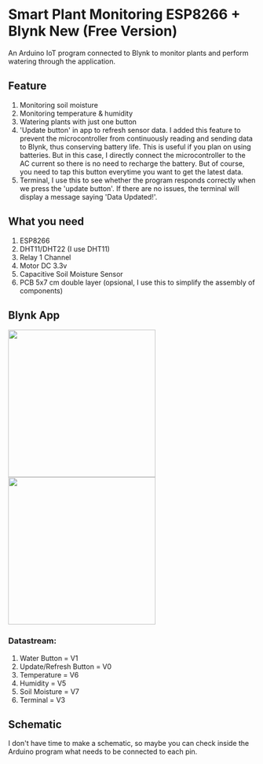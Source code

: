 # Smart Plant Monitoring ESP8266 + Blynk New (Free Version)
An Arduino IoT program connected to Blynk to monitor plants and perform watering through the application.

## Feature
1. Monitoring soil moisture
2. Monitoring temperature & humidity
3. Watering plants with just one button
4. 'Update button' in app to refresh sensor data. I added this feature to prevent the microcontroller from continuously reading and sending data to Blynk, thus conserving battery life. This is useful if you plan on using batteries. But in this case, I directly connect the microcontroller to the AC current so there is no need to recharge the battery. But of course, you need to tap this button everytime you want to get the latest data.
5. Terminal, I use this to see whether the program responds correctly when we press the 'update button'. If there are no issues, the terminal will display a message saying 'Data Updated!'.

## What you need
1. ESP8266
2. DHT11/DHT22 (I use DHT11)
3. Relay 1 Channel
4. Motor DC 3.3v
5. Capacitive Soil Moisture Sensor
6. PCB 5x7 cm double layer (opsional, I use this to simplify the assembly of components)

## Blynk App
<img src="https://github.com/Mysteriza/Smart-Plant-Monitoring/assets/76644526/a308da5e-0765-4ec0-bdb5-528d33a6930d" width="300">
<img src="https://github.com/Mysteriza/Smart-Plant-Monitoring/assets/76644526/96dc3a24-ba70-4e78-a062-4201003882f5" width="300">

### Datastream:
1. Water Button = V1
2. Update/Refresh Button = V0
3. Temperature = V6
4. Humidity = V5
5. Soil Moisture = V7
6. Terminal = V3

## Schematic
I don't have time to make a schematic, so maybe you can check inside the Arduino program what needs to be connected to each pin.
